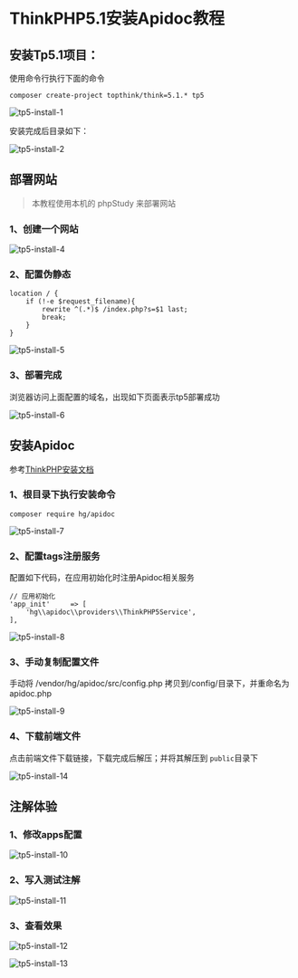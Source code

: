 # ThinkPHP5.1安装Apidoc教程

## 安装Tp5.1项目：

使用命令行执行下面的命令

```
composer create-project topthink/think=5.1.* tp5
```
![tp5-install-1](/images/tp5-install-1.png)

安装完成后目录如下：

![tp5-install-2](/images/tp5-install-2.png)

## 部署网站

> 本教程使用本机的 phpStudy 来部署网站

### 1、创建一个网站

![tp5-install-4](/images/tp5-install-4.png)

### 2、配置伪静态

```
location / {
    if (!-e $request_filename){
        rewrite ^(.*)$ /index.php?s=$1 last; 
        break;
    }
}
```

![tp5-install-5](/images/tp5-install-5.png)


### 3、部署完成

浏览器访问上面配置的域名，出现如下页面表示tp5部署成功

![tp5-install-6](/images/tp5-install-6.png)


## 安装Apidoc

参考[ThinkPHP安装文档](/guide/install/thinkphp)

### 1、根目录下执行安装命令

```
composer require hg/apidoc
```
![tp5-install-7](/images/tp5-install-7.png)


### 2、配置tags注册服务

配置如下代码，在应用初始化时注册Apidoc相关服务
```
// 应用初始化
'app_init'     => [
    'hg\\apidoc\\providers\\ThinkPHP5Service',
],
```

![tp5-install-8](/images/tp5-install-8.png)

### 3、手动复制配置文件

手动将 /vendor/hg/apidoc/src/config.php 拷贝到/config/目录下，并重命名为apidoc.php

![tp5-install-9](/images/tp5-install-9.png)

### 4、下载前端文件

点击前端文件下载链接，下载完成后解压；并将其解压到 `public`目录下

![tp5-install-14](/images/tp5-install-14.png)


## 注解体验

### 1、修改apps配置

![tp5-install-10](/images/tp5-install-10.png)

### 2、写入测试注解

![tp5-install-11](/images/tp5-install-11.png)

### 3、查看效果

![tp5-install-12](/images/tp5-install-12.png)

![tp5-install-13](/images/tp5-install-13.png)